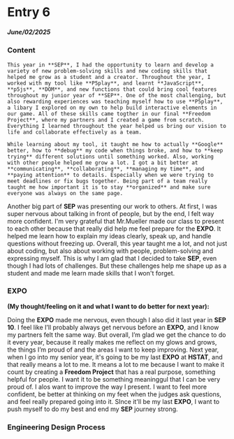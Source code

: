 # Entry 6
##### June/02/2025

### Content

    This year in **SEP**, I had the opportunity to learn and develop a variety of new problem-solving skills and new coding skills that helped me grow as a student and a creator. Throughout the year, I worked with my tool like **P5play**, and learnt **JavaScript**, **p5js**, **DOM**, and new functions that could bring cool features throughout my junior year of **SEP**. One of the most challenging, but also rewarding experiences was teaching myself how to use **P5play**, a libary I explored on my own to help build interactive elements in our game. All of these skills came togther in our final **Freedom Project**, where my partners and I created a game from scratch. Everything I learned throughout the year helped us bring our vision to life and collaborate effectively as a team. 
  
    While learning about my tool, it taught me how to actually **Google** better, how to **debug** my code when things broke, and how to **keep trying** different solutions until something worked. Also, working with other people helped me grow a lot. I got a bit better at **communicating**, **collaborating**, **managing my time**, and **paying attention** to details. Especially when we were trying to meet deadlines or fix bugs together. Being part of a team really taught me how important it is to stay **organized** and make sure everyone was always on the same page. 
  
  Another big part of **SEP** was presenting our work to others. At first, I was super nervous about talking in front of people, but by the end, I felt way more confident. I'm very grateful that Mr.Mueller made our class to present to each other because that really did help me feel prepare for the **EXPO**. It helped me learn how to explain my ideas clearly, speak up, and handle questions without freezing up. Overall, this year taught me a lot, and not just about coding, but also about working with people, problem-solving and expressing myself. This is why I am glad that I decided to take **SEP**, even though I had lots of challenges. But these challenges help me shape up as a student and made me learn made skills that I won't forget. 

### EXPO
**(My thought/feeling on it and what I want to do better for next year):**

  Doing the **EXPO** made me nervous, even though I also did it last year in **SEP 10**. I feel like I’ll probably always get nervous before an **EXPO**, and I know my partners felt the same way. But overall, I’m glad we get the chance to do it every year, because it really makes me reflect on my glows and grows, the things I’m proud of and the areas I want to keep improving.
  Next year, when I go into my senior year, it's going to be my last **EXPO** at **HSTAT**, and that really means a lot to me. It means a lot to me because I want to make it count by creating a **Freedom Project** that has a real purpose, something helpful for people. I want it to be something meaninggul that I can be very proud of. I alos want to improve the way I present. I want to feel more confident, be better at thinking on my feet when the judges ask questions, and feel really prepared going into it. SInce it'll be my last **EXPO**, I want to push myself to do my best and end my **SEP** journey strong.

### Engineering Design Process





  
